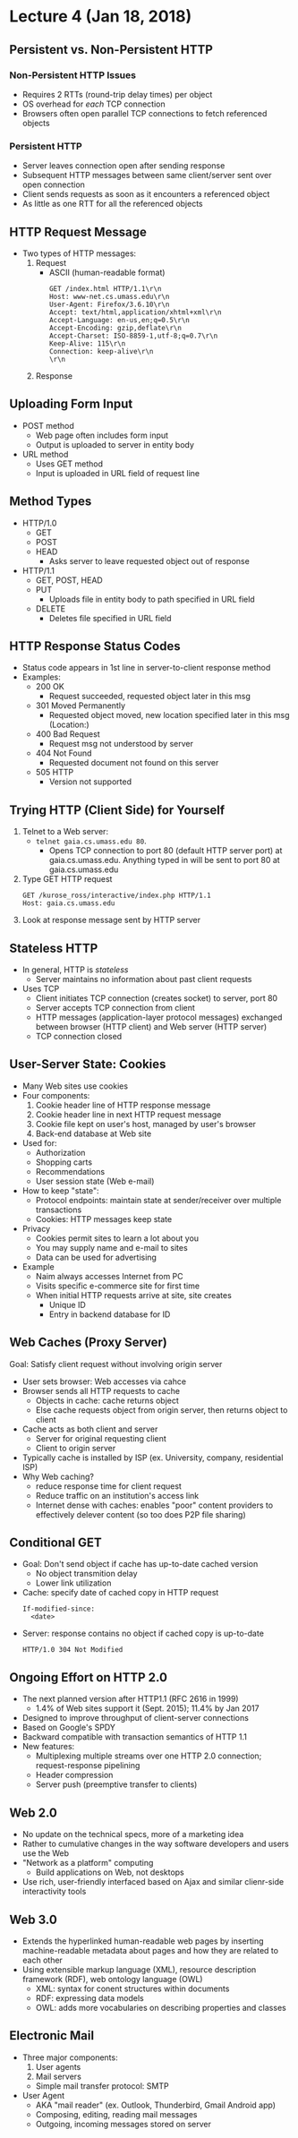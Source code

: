 # Lecture 4 (Jan 18, 2018)
## Persistent vs. Non-Persistent HTTP 
### Non-Persistent HTTP Issues
* Requires 2 RTTs (round-trip delay times) per object
* OS overhead for *each* TCP connection
* Browsers often open parallel TCP connections to fetch referenced objects
### Persistent HTTP
* Server leaves connection open after sending response
* Subsequent HTTP messages between same client/server sent over open connection
* Client sends requests as soon as it encounters a referenced object
* As little as one RTT for all the referenced objects
## HTTP Request Message
* Two types of HTTP messages:
  1. Request
     * ASCII (human-readable format)
          ```
          GET /index.html HTTP/1.1\r\n
          Host: www-net.cs.umass.edu\r\n
          User-Agent: Firefox/3.6.10\r\n
          Accept: text/html,application/xhtml+xml\r\n
          Accept-Language: en-us,en;q=0.5\r\n
          Accept-Encoding: gzip,deflate\r\n
          Accept-Charset: ISO-8859-1,utf-8;q=0.7\r\n
          Keep-Alive: 115\r\n
          Connection: keep-alive\r\n
          \r\n
          ```
  2. Response
## Uploading Form Input
* POST method
  * Web page often includes form input
  * Output is uploaded to server in entity body
* URL method
  * Uses GET method
  * Input is uploaded in URL field of request line
## Method Types
* HTTP/1.0
  * GET
  * POST
  * HEAD
    * Asks server to leave requested object out of response
* HTTP/1.1
  * GET, POST, HEAD
  * PUT
    * Uploads file in entity body to path specified in URL field
  * DELETE
    * Deletes file specified in URL field
## HTTP Response Status Codes
* Status code appears in 1st line in server-to-client response method
* Examples: 
  * 200 OK
    * Request succeeded, requested object later in this msg
  * 301 Moved Permanently
    * Requested object moved, new location specified later in this msg (Location:)
  * 400 Bad Request
    * Request msg not understood by server
  * 404 Not Found
    * Requested document not found on this server
  * 505 HTTP
    * Version not supported
## Trying HTTP (Client Side) for Yourself
1. Telnet to a Web server:
   * `telnet gaia.cs.umass.edu 80`. 
     * Opens TCP connection to port 80 (default HTTP server port) at gaia.cs.umass.edu. Anything typed in will be sent 
     to port 80 at gaia.cs.umass.edu
 2. Type GET HTTP request
    ```
    GET /kurose_ross/interactive/index.php HTTP/1.1 
    Host: gaia.cs.umass.edu
    ```
3. Look at response message sent by HTTP server
## Stateless HTTP
* In general, HTTP is *stateless*
  * Server maintains no information about past client requests
* Uses TCP
  * Client initiates TCP connection (creates socket) to server, port 80
  * Server accepts TCP connection from client
  * HTTP messages (application-layer protocol messages) exchanged between browser (HTTP client) and Web server (HTTP server)
  * TCP connection closed
## User-Server State: Cookies
* Many Web sites use cookies
* Four components:
  1. Cookie header line of HTTP response message
  2. Cookie header line in next HTTP request message
  3. Cookie file kept on user's host, managed by user's browser
  4. Back-end database at Web site
* Used for:
  * Authorization
  * Shopping carts
  * Recommendations
  * User session state (Web e-mail)
* How to keep "state":
  * Protocol endpoints: maintain state at sender/receiver over multiple transactions
  * Cookies: HTTP messages keep state
* Privacy
  * Cookies permit sites to learn a lot about you
  * You may supply name and e-mail to sites
  * Data can be used for advertising
* Example
  * Naim always accesses Internet from PC
  * Visits specific e-commerce site for first time
  * When initial HTTP requests arrive at site, site creates
    * Unique ID
    * Entry in backend database for ID
## Web Caches (Proxy Server)
Goal: Satisfy client request without involving origin server
* User sets browser: Web accesses via cahce
* Browser sends all HTTP requests to cache
  * Objects in cache: cache returns object
  * Else cache requests object from origin server, then returns object to client
* Cache acts as both client and server
  * Server for original requesting client
  * Client to origin server
* Typically cache is installed by ISP (ex. University, company, residential ISP)
* Why Web caching?
  * reduce response time for client request
  * Reduce traffic on an institution's access link
  * Internet dense with caches: enables "poor" content providers to effectively delever content (so too does P2P file sharing)
## Conditional GET
* Goal: Don't send object if cache has up-to-date cached version
  * No object transmition delay
  * Lower link utilization
* Cache: specify date of cached copy in HTTP request
  ```
  If-modified-since: 
    <date>
  ```
* Server: response contains no object if cached copy is up-to-date
  ```
  HTTP/1.0 304 Not Modified
  ````
## Ongoing Effort on HTTP 2.0
* The next planned version after HTTP1.1 (RFC 2616 in 1999) 
  * 1.4% of Web sites support it (Sept. 2015); 11.4% by Jan 2017
* Designed to improve throughput of client-server connections
* Based on Google's SPDY
* Backward compatible with transaction semantics of HTTP 1.1
* New features: 
  * Multiplexing multiple streams over one HTTP 2.0 connection; request-response pipelining
  * Header compression
  * Server push (preemptive transfer to clients)
## Web 2.0
* No update on the technical specs, more of a marketing idea
* Rather to cumulative changes in the way software developers and users use the Web
* "Network as a platform" computing
  * Build applications on Web, not desktops
* Use rich, user-friendly interfaced based on Ajax and similar clienr-side interactivity tools
## Web 3.0
* Extends the hyperlinked human-readable web pages by inserting machine-readable metadata about pages and how they are related to each other
* Using extensible markup language (XML), resource description framework (RDF), web ontology language (OWL)
  * XML: syntax for conent structures within documents
  * RDF: expressing data models
  * OWL: adds more vocabularies on describing properties and classes
## Electronic Mail
* Three major components:
  1. User agents
  2. Mail servers
  * Simple mail transfer protocol: SMTP
* User Agent
  * AKA "mail reader" (ex. Outlook, Thunderbird, Gmail Android app)
  * Composing, editing, reading mail messages
  * Outgoing, incoming messages stored on server
